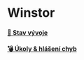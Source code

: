 # Winstor

#### [🎯 Stav vývoje](https://github.com/orgs/WinstorApps/projects/2)
#### [💣 Úkoly & hlášení chyb](https://github.com/WinstorApps/winstor/issues)

[^1]: Tuto stránku můžete libovolně upravovat. Mějte však na paměti, že tento obsah je veřejně viditelný (pouze tento text, odkazy ne). Pro cokoliv citlivého vytvoříme samostatnou sekci.
